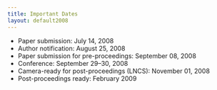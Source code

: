 ```yaml
---
title: Important Dates
layout: default2008
---
```


* Paper submission: July 14, 2008
* Author notification: August 25, 2008
* Paper submission for pre-proceedings: September 08, 2008
* Conference: September 29–30, 2008
* Camera-ready for post-proceedings (LNCS): November 01, 2008
* Post-proceedings ready: February 2009





